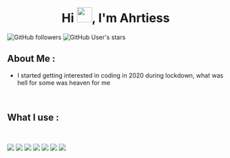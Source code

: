 <h1 align="center">Hi <img src="https://media.giphy.com/media/hvRJCLFzcasrR4ia7z/giphy.gif" width="35">, I'm Ahrtiess</h1>

![GitHub followers](https://img.shields.io/github/followers/ahrtiess?style=social) ![GitHub User's stars](https://img.shields.io/github/stars/ahrtiess?style=social)

## About Me :

- I started getting interested in coding in 2020 during lockdown, what was hell for some was heaven for me
<br>

## What I use :

<br>

<img src="https://img.icons8.com/color/48/000000/html-5--v1.png"/> <img src="https://img.icons8.com/color/48/000000/css3.png"/> <img src="https://img.icons8.com/color/48/000000/javascript--v1.png"/> <img src="https://img.icons8.com/color/48/000000/python.png"/> <img src="https://img.icons8.com/color/48/000000/figma.png"/> <img src="https://img.icons8.com/color/48/000000/notion.png"/> <img src="https://img.icons8.com/?size=48&id=AeV543ttZrcT&format=png&color=000000"/>

